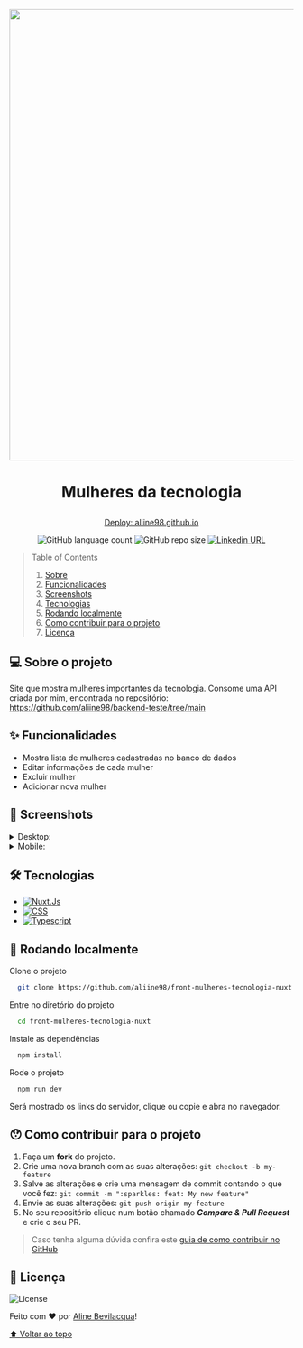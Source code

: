 <p align="center"><img src="https://github.com/aliine98/front-mulheres-tecnologia-nuxt/assets/90913523/7b44cb72-fcb5-4984-88d9-79be6657b2aa" width="800"></p>

# <p align="center">Mulheres da tecnologia</p>

<a href="aliine98.github.io"><p align="center">Deploy: aliine98.github.io</p></a>

<p align="center">
  <img alt="GitHub language count" src="https://img.shields.io/github/languages/count/aliine98/front-mulheres-tecnologia-nuxt?style=flat">
  <img alt="GitHub repo size" src="https://img.shields.io/github/repo-size/aliine98/front-mulheres-tecnologia-nuxt?color=magenta&style=flat">
  <a href="https://www.linkedin.com/in/aline-bevilacqua/"><img alt="Linkedin URL" src="https://img.shields.io/twitter/url?label=Conecte-se comigo&logo=linkedin&style=social&url=https%3A%2F%2Fwww.linkedin.com%2Fin%2Faline-bevilacqua%2F"></a>
</p>


> Table of Contents
> <ol>
>   <li><a href="#-sobre-o-projeto">Sobre</a></li>
>   <li><a href="#-funcionalidades">Funcionalidades</a></li>
>   <li><a href="#-screenshots">Screenshots</a></li>
>   <li><a href="#-tecnologias">Tecnologias</a></li>
>   <li><a href="#-rodando-localmente">Rodando localmente</a></li>
>   <li><a href="#-como-contribuir-para-o-projeto">Como contribuir para o projeto</a></li>
>   <li><a href="#-licença">Licença</a>
> </ol>

## 💻 Sobre o projeto

Site que mostra mulheres importantes da tecnologia. Consome uma API criada por mim, encontrada no repositório: <a href="https://github.com/aliine98/backend-teste/tree/main">https://github.com/aliine98/backend-teste/tree/main</a>

## ✨ Funcionalidades

- Mostra lista de mulheres cadastradas no banco de dados
- Editar informações de cada mulher
- Excluir mulher
- Adicionar nova mulher

## 🎨 Screenshots

<details>
  <summary>Desktop:</summary>
  <p align="center">
    <img src="https://github.com/aliine98/front-mulheres-tecnologia-nuxt/assets/90913523/5d716b95-ff66-44fb-817c-52f330d83e4a">
    <img src="https://github.com/aliine98/front-mulheres-tecnologia-nuxt/assets/90913523/965344c9-0559-4d59-8535-e4bc0707c675">
  </p>
</details>
<details>
  <summary>Mobile:</summary>
  <p align="center">
    <img src="https://github.com/aliine98/front-mulheres-tecnologia-nuxt/assets/90913523/203f5938-38ee-4f8f-af30-75587d8838f4" width="350">
    <img src="https://github.com/aliine98/front-mulheres-tecnologia-nuxt/assets/90913523/84b09c77-395f-41d3-81b2-65caf5b2b09e" width="350">
    <img src="https://github.com/aliine98/front-mulheres-tecnologia-nuxt/assets/90913523/f2eb1ab5-e537-4df5-b36c-60480370369c" width="350">
  </p>
</details>

## 🛠 Tecnologias

- [![Nuxt.Js](https://img.shields.io/badge/nuxt.js-111111?style=for-the-badge&logo=nuxt.js)](https://nuxt.com/)
- [![CSS](https://img.shields.io/badge/CSS3-1572B6?style=for-the-badge&logo=css3&logoColor=white)](https://developer.mozilla.org/pt-BR/docs/Web/CSS)
- [![Typescript](https://img.shields.io/badge/typescript-3178c6?style=for-the-badge&logo=typescript&logoColor=white)](https://www.typescriptlang.org/)

## 🚀 Rodando localmente

Clone o projeto

```bash
  git clone https://github.com/aliine98/front-mulheres-tecnologia-nuxt
```

Entre no diretório do projeto

```bash
  cd front-mulheres-tecnologia-nuxt
```

Instale as dependências

```bash
  npm install
```

Rode o projeto

```bash
  npm run dev
```

Será mostrado os links do servidor, clique ou copie e abra no navegador.

## 😯 Como contribuir para o projeto

1. Faça um **fork** do projeto.
2. Crie uma nova branch com as suas alterações: `git checkout -b my-feature`
3. Salve as alterações e crie uma mensagem de commit contando o que você fez: `git commit -m ":sparkles: feat: My new feature"`
4. Envie as suas alterações: `git push origin my-feature`
5. No seu repositório clique num botão chamado _**Compare & Pull Request**_ e crie o seu PR.

> Caso tenha alguma dúvida confira este [guia de como contribuir no GitHub](https://github.com/firstcontributions/first-contributions)

## 📝 Licença

![License](https://img.shields.io/github/license/aliine98/front-mulheres-tecnologia-nuxt?&style=for-the-badge)

Feito com ❤️ por <a href="https://github.com/aliine98">Aline Bevilacqua</a>!

<a href="#mulheres-da-tecnologia">⬆ Voltar ao topo</a>
